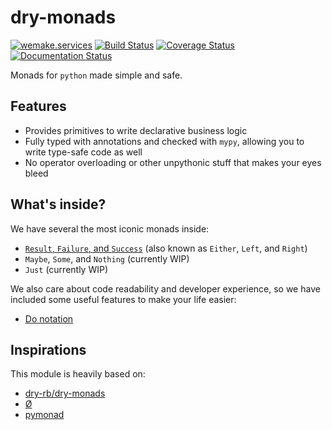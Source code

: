 # dry-monads

[![wemake.services](https://img.shields.io/badge/%20-wemake.services-green.svg?label=%20&logo=data%3Aimage%2Fpng%3Bbase64%2CiVBORw0KGgoAAAANSUhEUgAAABAAAAAQCAMAAAAoLQ9TAAAABGdBTUEAALGPC%2FxhBQAAAAFzUkdCAK7OHOkAAAAbUExURQAAAAAAAAAAAAAAAAAAAAAAAAAAAAAAAP%2F%2F%2F5TvxDIAAAAIdFJOUwAjRA8xXANAL%2Bv0SAAAADNJREFUGNNjYCAIOJjRBdBFWMkVQeGzcHAwksJnAPPZGOGAASzPzAEHEGVsLExQwE7YswCb7AFZSF3bbAAAAABJRU5ErkJggg%3D%3D)](https://wemake.services) [![Build Status](https://travis-ci.org/sobolevn/dry_monads.svg?branch=master)](https://travis-ci.org/sobolevn/dry_monads) [![Coverage Status](https://coveralls.io/repos/github/sobolevn/dry_monads/badge.svg?branch=master)](https://coveralls.io/github/sobolevn/dry_monads?branch=master) [![Documentation Status](https://readthedocs.org/projects/dry-monads/badge/?version=latest)](https://dry-monads.readthedocs.io/en/latest/?badge=latest)


Monads for `python` made simple and safe.


## Features

- Provides primitives to write declarative business logic
- Fully typed with annotations and checked with `mypy`,
  allowing you to write type-safe code as well
- No operator overloading or other unpythonic stuff that makes your eyes bleed


## What's inside?

We have several the most iconic monads inside:

- [`Result`, `Failure`, and `Success`](https://dry-monads.readthedocs.io/en/latest/pages/either.html) (also known as `Either`, `Left`, and `Right`)
- `Maybe`, `Some`, and `Nothing` (currently WIP)
- `Just` (currently WIP)

We also care about code readability and developer experience,
so we have included some useful features to make your life easier:

- [Do notation](https://dry-monads.readthedocs.io/en/latest/pages/do-notation.html)


## Inspirations

This module is heavily based on:

- [dry-rb/dry-monads](https://github.com/dry-rb/dry-monads)
- [Ø](https://github.com/dbrattli/OSlash)
- [pymonad](https://bitbucket.org/jason_delaat/pymonad)

